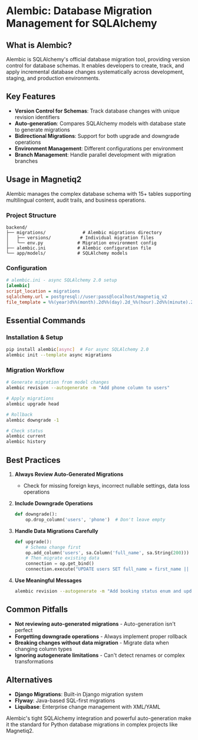 # Alembic: Database Migration Management for SQLAlchemy

## What is Alembic?

Alembic is SQLAlchemy's official database migration tool, providing version control for database schemas. It enables developers to create, track, and apply incremental database changes systematically across development, staging, and production environments.

## Key Features

- **Version Control for Schemas**: Track database changes with unique revision identifiers
- **Auto-generation**: Compares SQLAlchemy models with database state to generate migrations
- **Bidirectional Migrations**: Support for both upgrade and downgrade operations
- **Environment Management**: Different configurations per environment
- **Branch Management**: Handle parallel development with migration branches

## Usage in Magnetiq2

Alembic manages the complex database schema with 15+ tables supporting multilingual content, audit trails, and business operations.

### Project Structure
```
backend/
├── migrations/              # Alembic migrations directory
│   ├── versions/           # Individual migration files
│   └── env.py             # Migration environment config
├── alembic.ini            # Alembic configuration file
└── app/models/            # SQLAlchemy models
```

### Configuration
```ini
# alembic.ini - async SQLAlchemy 2.0 setup
[alembic]
script_location = migrations
sqlalchemy.url = postgresql://user:pass@localhost/magnetiq_v2
file_template = %%(year)d%%(month).2d%%(day).2d_%%(hour).2d%%(minute).2d_%%(rev)s_%%(slug)s
```

## Essential Commands

### Installation & Setup
```bash
pip install alembic[async]  # For async SQLAlchemy 2.0
alembic init --template async migrations
```

### Migration Workflow
```bash
# Generate migration from model changes
alembic revision --autogenerate -m "Add phone column to users"

# Apply migrations
alembic upgrade head

# Rollback
alembic downgrade -1

# Check status
alembic current
alembic history
```

## Best Practices

1. **Always Review Auto-Generated Migrations**
   - Check for missing foreign keys, incorrect nullable settings, data loss operations

2. **Include Downgrade Operations**
   ```python
   def downgrade():
       op.drop_column('users', 'phone')  # Don't leave empty
   ```

3. **Handle Data Migrations Carefully**
   ```python
   def upgrade():
       # Schema change first
       op.add_column('users', sa.Column('full_name', sa.String(200)))
       # Then migrate existing data
       connection = op.get_bind()
       connection.execute("UPDATE users SET full_name = first_name || ' ' || last_name")
   ```

4. **Use Meaningful Messages**
   ```bash
   alembic revision --autogenerate -m "Add booking status enum and update constraints"
   ```

## Common Pitfalls

- **Not reviewing auto-generated migrations** - Auto-generation isn't perfect
- **Forgetting downgrade operations** - Always implement proper rollback
- **Breaking changes without data migration** - Migrate data when changing column types
- **Ignoring autogenerate limitations** - Can't detect renames or complex transformations

## Alternatives

- **Django Migrations**: Built-in Django migration system
- **Flyway**: Java-based SQL-first migrations
- **Liquibase**: Enterprise change management with XML/YAML

Alembic's tight SQLAlchemy integration and powerful auto-generation make it the standard for Python database migrations in complex projects like Magnetiq2.